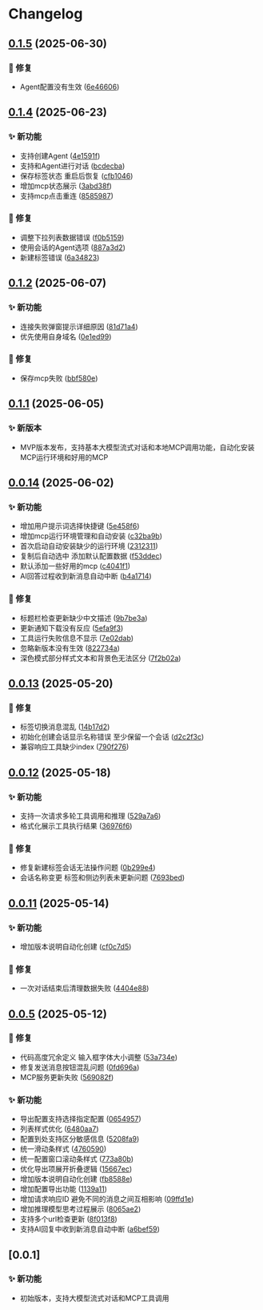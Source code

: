 # Changelog

## [0.1.5](https://github.com/skydroplet/mindcomplete/compare/v0.1.4...v0.1.5) (2025-06-30)

### 🐛 修复

* Agent配置没有生效 ([6e46606](https://github.com/skydroplet/mindcomplete/commit/6e46606e08ee2ef9d8333e3f94bbe6d40dbd754d))

## [0.1.4](https://github.com/skydroplet/mindcomplete/compare/v0.1.2...v0.1.4) (2025-06-23)

### ✨ 新功能

* 支持创建Agent ([4e1591f](https://github.com/skydroplet/mindcomplete/commit/4e1591fdc1521b8ea1626d663b910f6c0b5ef375))
* 支持和Agent进行对话 ([bcdecba](https://github.com/skydroplet/mindcomplete/commit/bcdecbae54935e747d5064ba231fab97dbc0b769))
* 保存标签状态 重启后恢复 ([cfb1046](https://github.com/skydroplet/mindcomplete/commit/cfb1046072bb37a8cfdb129059c268d56e160c15))
* 增加mcp状态展示 ([3abd38f](https://github.com/skydroplet/mindcomplete/commit/3abd38f8a93c096179b098a4b35f2db7e7afb994))
* 支持mcp点击重连 ([8585987](https://github.com/skydroplet/mindcomplete/commit/8585987dcd754b01c35727b5c3ab1631f2dfa81c))

### 🐛 修复

* 调整下拉列表数据错误 ([f0b5159](https://github.com/skydroplet/mindcomplete/commit/f0b51597f2c5e792b3ed1efc0715d35d2b2451ae))
* 使用会话的Agent选项 ([887a3d2](https://github.com/skydroplet/mindcomplete/commit/887a3d2340b687e448ade58ac0d107c3f7a32ce4))
* 新建标签错误 ([6a34823](https://github.com/skydroplet/mindcomplete/commit/6a348230676054dc4341ee66821771828226cd8a))

## [0.1.2](https://github.com/skydroplet/mindcomplete/compare/v0.1.1...v0.1.2) (2025-06-07)

### ✨ 新功能

* 连接失败弹窗提示详细原因 ([81d71a4](https://github.com/skydroplet/mindcomplete/commit/81d71a4df47b09919e8707f2af63aabff6f0ed5e))
* 优先使用自身域名 ([0e1ed99](https://github.com/skydroplet/mindcomplete/commit/0e1ed99818077c72ffc71ddb3d88d9c7d756421f))

### 🐛 修复

* 保存mcp失败 ([bbf580e](https://github.com/skydroplet/mindcomplete/commit/bbf580e749872b606a461f71208d55492c140aa9))

## [0.1.1](https://github.com/skydroplet/mindcomplete/compare/v0.1.0...v0.1.1) (2025-06-05)

### ✨ 新版本

* MVP版本发布，支持基本大模型流式对话和本地MCP调用功能，自动化安装MCP运行环境和好用的MCP

## [0.0.14](https://github.com/skydroplet/mindcomplete/compare/v0.0.13...v0.0.14) (2025-06-02)

### ✨ 新功能

* 增加用户提示词选择快捷键 ([5e458f6](https://github.com/skydroplet/mindcomplete/commit/5e458f677e4230355a189c8859eadac2279647be))
* 增加mcp运行环境管理和自动安装 ([c32ba9b](https://github.com/skydroplet/mindcomplete/commit/c32ba9b345ac503f54c7ee892717f361923e8e89))
* 首次启动自动安装缺少的运行环境 ([2312311](https://github.com/skydroplet/mindcomplete/commit/2312311aab62341c0d5e37234459d01fd4f3e770))
* 复制后自动选中 添加默认配置数据 ([f53ddec](https://github.com/skydroplet/mindcomplete/commit/f53ddecc878b600059655042d43a72b4ffd52025))
* 默认添加一些好用的mcp ([c4041f1](https://github.com/skydroplet/mindcomplete/commit/c4041f13a9de50e53ea6378089fff12487ad527d))
* AI回答过程收到新消息自动中断 ([b4a1714](https://github.com/skydroplet/mindcomplete/commit/b4a17148fb804ff9b3bbd480795f16a55b2883ad))

### 🐛 修复

* 标题栏检查更新缺少中文描述 ([9b7be3a](https://github.com/skydroplet/mindcomplete/commit/9b7be3a6e6160d596e9fe75f1cca747120bd9f39))
* 更新通知下载没有反应 ([5efa9f3](https://github.com/skydroplet/mindcomplete/commit/5efa9f3f76972b2d07772530bde0a245c087615d))
* 工具运行失败信息不显示 ([7e02dab](https://github.com/skydroplet/mindcomplete/commit/7e02dab254fdf6a28f7f8da4a68b13f88afb0f1f))
* 忽略新版本没有生效 ([822734a](https://github.com/skydroplet/mindcomplete/commit/822734a050e65fac064e9ecededfc0201e38bac9))
* 深色模式部分样式文本和背景色无法区分 ([7f2b02a](https://github.com/skydroplet/mindcomplete/commit/7f2b02a72371ea696e46a93301e1176f62c7ac59))

## [0.0.13](https://github.com/skydroplet/mindcomplete/compare/v0.0.12...v0.0.13) (2025-05-20)

### 🐛 修复

* 标签切换消息混乱 ([14b17d2](https://github.com/skydroplet/mindcomplete/commit/14b17d2b4068b5a431264bd41401acc08d33d492))
* 初始化创建会话显示名称错误 至少保留一个会话 ([d2c2f3c](https://github.com/skydroplet/mindcomplete/commit/d2c2f3c790c026f0b865659cbad9ff6e7dcd2009))
* 兼容响应工具缺少index ([790f276](https://github.com/skydroplet/mindcomplete/commit/790f27647cf89b01c864ce2af9fb93dc3858edf2))

## [0.0.12](https://github.com/skydroplet/mindcomplete/compare/v0.0.11...v0.0.12) (2025-05-18)

### ✨ 新功能

* 支持一次请求多轮工具调用和推理 ([529a7a6](https://github.com/skydroplet/mindcomplete/commit/529a7a6e22efc8700445b2bce483876a17d21de9))
* 格式化展示工具执行结果 ([36976f6](https://github.com/skydroplet/mindcomplete/commit/36976f6fe2f4d33dfeb110e24d5c260342dbeeda))

### 🐛 修复

* 修复新建标签会话无法操作问题 ([0b299e4](https://github.com/skydroplet/mindcomplete/commit/0b299e43713d6cddbb5b9fc82b91f3b04fb864e5))
* 会话名称变更 标签和侧边列表未更新问题 ([7693bed](https://github.com/skydroplet/mindcomplete/commit/7693bed75ca26a0509430a0e90c88ebb1cdbf24d))

## [0.0.11](https://github.com/skydroplet/mindcomplete/compare/v0.0.5...v0.0.11) (2025-05-14)

### ✨ 新功能

* 增加版本说明自动化创建 ([cf0c7d5](https://github.com/skydroplet/mindcomplete/commit/cf0c7d52bc0a27fd13af59927c13261374fe9ee6))

### 🐛 修复

* 一次对话结束后清理数据失败 ([4404e88](https://github.com/skydroplet/mindcomplete/commit/4404e883a74253d5f95eef5f279b529a48df4a02))

## [0.0.5](https://github.com/skydroplet/mindcomplete/compare/v0.0.1...v0.0.5) (2025-05-12)

### 🐛 修复

* 代码高度冗余定义 输入框字体大小调整 ([53a734e](https://github.com/skydroplet/mindcomplete/commit/53a734e772191425e31560de1f55ec6786ef29c6))
* 修复发送消息按钮混乱问题 ([0fd696a](https://github.com/skydroplet/mindcomplete/commit/0fd696a0a41909bc26937473e1827b774a14700d))
* MCP服务更新失败 ([569082f](https://github.com/skydroplet/mindcomplete/commit/569082f88c9222f831558d82d7ccb83790717ace))

### ✨ 新功能

* 导出配置支持选择指定配置 ([0654957](https://github.com/skydroplet/mindcomplete/commit/0654957956a6d2e74569a02a983b317fdf3ef0f3))
* 列表样式优化 ([6480aa7](https://github.com/skydroplet/mindcomplete/commit/6480aa7a67d01e3ba5bf6a2017a104699959f1d3))
* 配置到处支持区分敏感信息 ([5208fa9](https://github.com/skydroplet/mindcomplete/commit/5208fa90a910f14e8916741f4973cba7b6922ee1))
* 统一滑动条样式 ([4760590](https://github.com/skydroplet/mindcomplete/commit/4760590d02e3b295b0fb779ff3d77767e46ada2e))
* 统一配置窗口滚动条样式 ([773a80b](https://github.com/skydroplet/mindcomplete/commit/773a80b53b9d3bdfbd4ded541f38311d648b2e03))
* 优化导出项展开折叠逻辑 ([15667ec](https://github.com/skydroplet/mindcomplete/commit/15667ec5dcc5e967937ec89491c4049eeaf3d461))
* 增加版本说明自动化创建 ([fb8588e](https://github.com/skydroplet/mindcomplete/commit/fb8588ecfc1475322e1bc73332da39b33134b693))
* 增加配置导出功能 ([1139a11](https://github.com/skydroplet/mindcomplete/commit/1139a11e51fe28ed0e9a275cd6b9e87c8784835b))
* 增加请求响应ID 避免不同的消息之间互相影响 ([09ffd1e](https://github.com/skydroplet/mindcomplete/commit/09ffd1e13a511fa6ccff7bf6b98aef0292b3f938))
* 增加推理模型思考过程展示 ([8065ae2](https://github.com/skydroplet/mindcomplete/commit/8065ae22382f9aa434693447449c4d53f8f774a5))
* 支持多个url检查更新 ([8f013f8](https://github.com/skydroplet/mindcomplete/commit/8f013f8da085128c934102a474155e751a9e1abb))
* 支持AI回复中收到新消息自动中断 ([a6bef59](https://github.com/skydroplet/mindcomplete/commit/a6bef5991c642e2ea9807298da4440d04c65e276))

## [0.0.1]

### ✨ 新功能

* 初始版本，支持大模型流式对话和MCP工具调用
